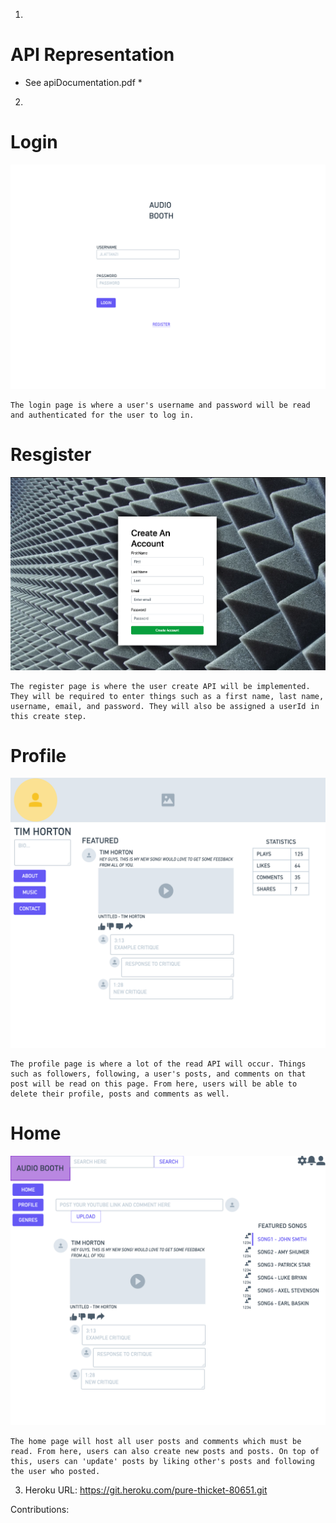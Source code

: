 1. 

# API Representation

* See apiDocumentation.pdf *

2. 

# Login
![login wireframe](images/loginpage.png)

    The login page is where a user's username and password will be read and authenticated for the user to log in.

# Resgister
![register page](images/registerhtml.png)

    The register page is where the user create API will be implemented. They will be required to enter things such as a first name, last name, username, email, and password. They will also be assigned a userId in this create step. 

# Profile
![profile wireframe](images/profilepage.png)

    The profile page is where a lot of the read API will occur. Things such as followers, following, a user's posts, and comments on that post will be read on this page. From here, users will be able to delete their profile, posts and comments as well.

# Home
![home page wireframe](images/homescreen.png)

    The home page will host all user posts and comments which must be read. From here, users can also create new posts and posts. On top of this, users can 'update' posts by liking other's posts and following the user who posted.

3. Heroku URL: https://git.heroku.com/pure-thicket-80651.git

Contributions:
